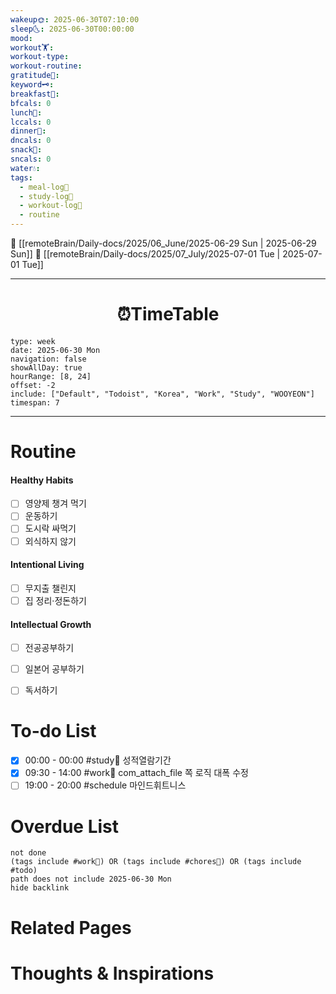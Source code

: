 ```yaml
---
wakeup🌞: 2025-06-30T07:10:00
sleep🌜: 2025-06-30T00:00:00
mood: 
workout🏋️: 
workout-type: 
workout-routine: 
gratitude🙏: 
keyword🗝️: 
breakfast🍳: 
bfcals: 0
lunch🍚: 
lccals: 0
dinner🥗: 
dncals: 0
snack🍬: 
sncals: 0
water💧: 
tags:
  - meal-log📝
  - study-log📓
  - workout-log💪
  - routine
---
```


🔺 [[remoteBrain/Daily-docs/2025/06_June/2025-06-29 Sun | 2025-06-29 Sun]]
🔻 [[remoteBrain/Daily-docs/2025/07_July/2025-07-01 Tue | 2025-07-01 Tue]]
___
<h1> <center>⏰TimeTable </center> </h1>

```gEvent
type: week
date: 2025-06-30 Mon
navigation: false
showAllDay: true
hourRange: [8, 24]
offset: -2
include: ["Default", "Todoist", "Korea", "Work", "Study", "WOOYEON"]
timespan: 7
```

--- 


# Routine 

####  Healthy Habits
- [ ] 영양제 챙겨 먹기
- [ ] 운동하기
- [ ] 도시락 싸먹기 
- [ ] 외식하지 않기 

####  Intentional Living 
- [ ] 무지출 챌린지 
- [ ] 집 정리·정돈하기

#### Intellectual Growth
- [ ] 전공공부하기
- [ ] 일본어 공부하기
- [ ] 독서하기



# To-do List

- [x] 00:00 - 00:00 #study📓 성적열람기간
- [x] 09:30 - 14:00 #work💼 com_attach_file 쪽 로직 대폭 수정
- [ ] 19:00 - 20:00 #schedule 마인드휘트니스

# Overdue List
```tasks
not done
(tags include #work💼) OR (tags include #chores🧺) OR (tags include #todo)
path does not include 2025-06-30 Mon
hide backlink
```

# Related Pages



# Thoughts & Inspirations


